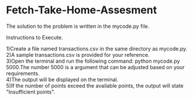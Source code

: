 # Fetch-Take-Home-Assesment
The solution to the problem is written in the mycode.py file.

Instructions to Execute.  

1)Create a file named transactions.csv in the same directory as mycode.py.   
2)A sample transactions.csv is provided for your reference.   
3)Open the terminal and run the following command: python mycode.py 5000.The number 5000 is a argument that can be adjusted based on your requirements.    
4)The output will be displayed on the terminal.    
5)If the number of points exceed the available points, the output will state "Insufficient points".    
